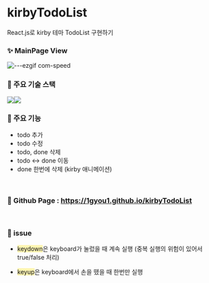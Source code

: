 # kirbyTodoList

React.js로 kirby 테마 TodoList 구현하기

### ✨ MainPage View

![---ezgif com-speed](https://github.com/1GYOU1/kirbyTodoList/assets/90018379/082484bc-1ddb-4381-a9b1-606b66fd4bae)


### 📌 주요 기술 스택

<div style="display:flex;">
    <img src="https://img.shields.io/badge/React-61DAFB?style=flat-square&logo=React&logoColor=white"/>
    <img src="https://img.shields.io/badge/CSS3-F68212?style=flat-square&logo=CSS3&logoColor=white"/>
</div>

### 📌 주요 기능
- todo 추가
- todo 수정
- todo, done 삭제
- todo ↔ done 이동
- done 한번에 삭제 (kirby 애니메이션)

<br>

### 🎀 Github Page : https://1gyou1.github.io/kirbyTodoList

<br>

### 📢 issue

- <span style="background-color:#fff5b1">keydown</span>은 keyboard가 눌렀을 때 계속 실행 (중복 실행의 위험이 있어서 true/false 처리)

- <span style="background-color:#fff5b1">keyup</span>은 keyboard에서 손을 뗐을 때 한번만 실행